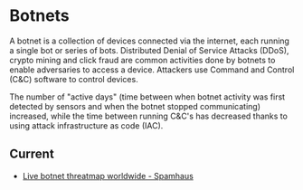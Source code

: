 # Botnets

A botnet is a collection of devices connected via the internet, each running a single bot or series of bots. Distributed Denial of Service Attacks (DDoS), crypto mining and click fraud are common activities done by botnets to enable adversaries to access a device. Attackers use Command and Control (C&C) software to control devices.

The number of "active days" (time between when botnet activity was first detected by sensors and when the botnet stopped communicating) increased, while the time between running C&C's has decreased thanks to using attack infrastructure as code (IAC).

## Current

* [Live botnet threatmap worldwide - Spamhaus](https://www.spamhaus.com/threat-map/)
